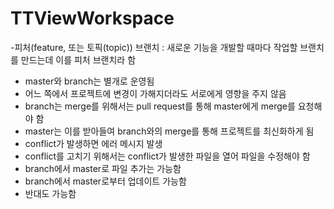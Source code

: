 ﻿# TTViewWorkspace
-피처(feature, 또는 토픽(topic)) 브랜치
 : 새로운 기능을 개발할 때마다 작업할 브랜치를 만드는데 이를 피처 브랜치라 함

- master와 branch는 별개로 운영됨
- 어느 쪽에서 프로젝트에 변경이 가해지더라도 서로에게 영향을 주지 않음
- branch는 merge를 위해서는 pull request를 통해 master에게 merge를 요청해야 함
- master는 이를 받아들여 branch와의 merge를 통해 프로젝트를 최신화하게 됨
- conflict가 발생하면 에러 메시지 발생
- conflict를 고치기 위해서는 conflict가 발생한 파일을 열어 파일을 수정해야 함
- branch에서 master로 파일 추가는 가능함
- branch에서 master로부터 업데이트 가능함
- 반대도 가능함

